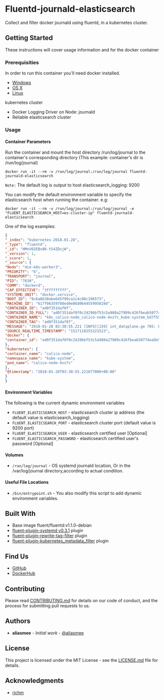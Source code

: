 # Fluentd-journald-elasticsearch

Collect and filter docker journald using fluentd, in a kubernetes cluster.

## Getting Started

These instructions will cover usage information and for the docker container 

### Prerequisities


In order to run this container you'll need docker installed.

* [Windows](https://docs.docker.com/windows/started)
* [OS X](https://docs.docker.com/mac/started/)
* [Linux](https://docs.docker.com/linux/started/)

kubernetes cluster

* Docker Logging Driver on Node: journald
* Reliable elasticsearch cluster 

### Usage

#### Container Parameters

Run the container and mount the host directory /run/log/journal to the container's corresponding directory (This example: container's dir is /run/log/journal)

```shell
docker run -it --rm -v /run/log/journal:/run/log/journal fluentd-journald-elasticsearch
```
`Note:` The default log is output to host elasticsearch_logging: 9200

You can modify the default environment variable to specify the elasticsearch host when running the container. e.g:

```shell
docker run -it --rm -v /run/log/journal:/run/log/journal -e "FLUENT_ELASTICSEARCH_HOST=es-cluster-ip" fluentd-journald-elasticsearch
```

One of the log examples:
```json
{
"_index": "kubernetes-2018.01.28",
"_type": "fluentd",
"_id": "HMnVO2EBv8K-t54ZDxjW",
"_version": 1,
"_score": 1,
"_source": {
"Node": "dce-k8s-worker3",
"PRIORITY": "6",
"TRANSPORT": "journal",
"PID": "7630",
"COMM": "dockerd",
"CAP_EFFECTIVE": "3fffffffff",
"SYSTEMD_UNIT": "docker.service",
"BOOT_ID": "9c6a0630abe645f99ca1c4c88c196573",
"MACHINE_ID": "617f06359788ed0e86d064455995028d",
"CONTAINER_ID": "ad0f351daf0f",
"CONTAINER_ID_FULL": "ad0f351daf0f0c2429bbf53c5a980a27909c426fbeab50774ea9e5a14c08a27d",
"CONTAINER_NAME": "k8s_calico-node_calico-node-4vz7c_kube-system_bd7f55e3-0277-11e8-8327-0242ac130006_2",
"CONTAINER_TAG": "ad0f351daf0f",
"MESSAGE": "2018-01-28 03:30:55.221 [INFO][159] int_dataplane.go 705: Finished applying updates to dataplane. msecToApply=1.847487",
"SOURCE_REALTIME_TIMESTAMP": "1517110255221523",
"docker": {
"container_id": "ad0f351daf0f0c2429bbf53c5a980a27909c426fbeab50774ea9e5a14c08a27d"
},
"kubernetes": {
"container_name": "calico-node",
"namespace_name": "kube-system",
"pod_name": "calico-node-4vz7c"
},
"@timestamp": "2018-01-28T03:30:55.221677000+00:00"
}
}
```

#### Environment Variables
The following is the current dynamic environment variables
* `FLUENT_ELASTICSEARCH_HOST` - elasticsearch cluster ip address (the default value is elasticsearch_logging)
* `FLUENT_ELASTICSEARCH_PORT` - elasticsearch cluster port (default value is 9200 port)
* `FLUENT_ELASTICSEARCH_USER` - elasticsearch certified user [Optional]
* `FLUENT_ELASTICSEARCH_PASSWORD` - elasticsearch certified user's password [Optional]

#### Volumes

* `/run/log/journal` - OS systemd journald location, Or in the /var/log/journal directory,according to actual condition.

#### Useful File Locations

* `/bin/entrypoint.sh` - You also modify this script to add dynamic environment variables.
  

## Built With

* Base image fluent/fluentd:v1.1.0-debian
* [fluent-plugin-systemd v0.3.1](https://github.com/reevoo/fluent-plugin-systemd) plugin
* [fluent-plugin-rewrite-tag-filter](https://github.com/fluent/fluent-plugin-rewrite-tag-filter) plugin
* [fluent-plugin-kubernetes_metadata_filter](https://github.com/fabric8io/fluent-plugin-kubernetes_metadata_filter) plugin

## Find Us

* [GitHub](https://github.com/aliasmee/fluentd-journald-elasticsearch.git)
* [DockerHub](https://quay.io/repository/your/docker-repository)

## Contributing

Please read [CONTRIBUTING.md](CONTRIBUTING.md) for details on our code of conduct, and the process for submitting pull requests to us.


## Authors

* **aliasmee** - *Initial work* - [@aliasmee](https://github.com/aliasmee)


## License

This project is licensed under the MIT License - see the [LICENSE.md](LICENSE.md) file for details.

## Acknowledgments

* [richm](https://github.com/kubernetes/kubernetes/issues/25975)
